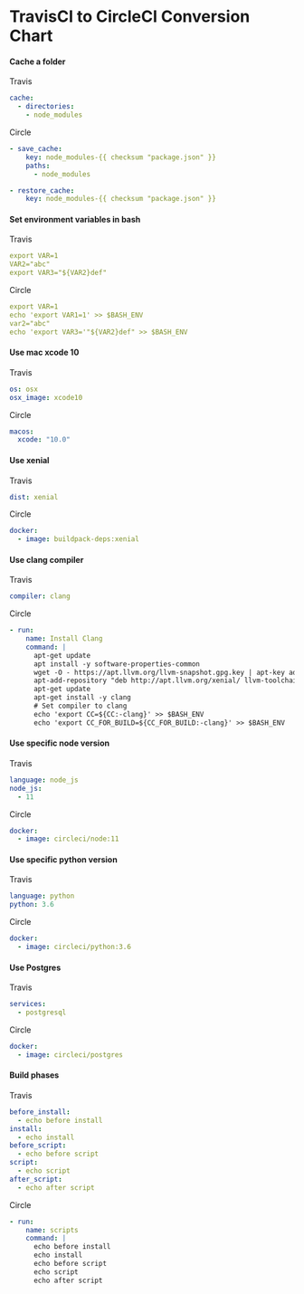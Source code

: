 # TravisCI to CircleCI Conversion Chart

#### Cache a folder

Travis

```yaml
cache:  
  - directories:
    - node_modules
```

Circle

```yaml
- save_cache:
    key: node_modules-{{ checksum "package.json" }}
    paths:
      - node_modules

- restore_cache:
    key: node_modules-{{ checksum "package.json" }}
```

#### Set environment variables in bash

Travis

```yaml
export VAR=1
VAR2="abc"
export VAR3="${VAR2}def"
```

Circle

```yaml
export VAR=1
echo 'export VAR1=1' >> $BASH_ENV
var2="abc"
echo 'export VAR3='"${VAR2}def" >> $BASH_ENV
```

#### Use mac xcode 10

Travis

```yaml
os: osx
osx_image: xcode10
```

Circle

```yaml
macos:
  xcode: "10.0"
```

#### Use xenial

Travis

```yaml
dist: xenial
```

Circle

```yaml
docker:
  - image: buildpack-deps:xenial
```

#### Use clang compiler

Travis

```yaml
compiler: clang
```

Circle

```yaml
- run:
    name: Install Clang
    command: |
      apt-get update
      apt install -y software-properties-common
      wget -O - https://apt.llvm.org/llvm-snapshot.gpg.key | apt-key add -        
      apt-add-repository "deb http://apt.llvm.org/xenial/ llvm-toolchain-xenial main"
      apt-get update
      apt-get install -y clang
      # Set compiler to clang 
      echo 'export CC=${CC:-clang}' >> $BASH_ENV
      echo 'export CC_FOR_BUILD=${CC_FOR_BUILD:-clang}' >> $BASH_ENV
```

#### Use specific node version

Travis

```yaml
language: node_js
node_js:
  - 11
```

Circle

```yaml
docker:
  - image: circleci/node:11
```

#### Use specific python version

Travis

```yaml
language: python      
python: 3.6
```

Circle

```yaml
docker:
  - image: circleci/python:3.6
```

#### Use Postgres

Travis

```yaml
services:
  - postgresql
```

Circle

```yaml
docker:
  - image: circleci/postgres
```

#### Build phases

Travis

```yaml
before_install:
  - echo before install  
install:
  - echo install
before_script:
  - echo before script
script:
  - echo script
after_script:
  - echo after script
```

Circle

```yaml
- run:
    name: scripts
    command: |
      echo before install
      echo install
      echo before script
      echo script
      echo after script
```
